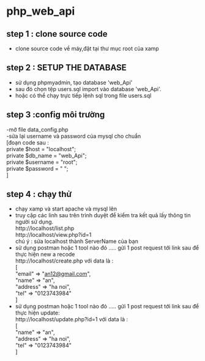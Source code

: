 # php_web_api
step 1 : clone source code </br>
-------
  - clone source code về máy,đặt tại thư mục root của xamp </br>

step 2 : SETUP THE DATABASE
-------
  - sử dụng phpmyadmin, tạo database 'web_Api' </br>
  - sau đó chọn tệp users.sql import vào database 'web_Api'.  </br>
  - hoặc có thể chạy trực tiếp lệnh sql trong file users.sql  </br>

step 3 :config môi trường
-------
  -mở file data_config.php </br>
  -sửa lại username và password của mysql cho chuẩn </br>
    [đoạn code sau : </br>
      private $host = "localhost"; </br>
      private $db_name = "web_Api"; </br>
      private $username = "root"; </br>
      private $password = " "; </br>
    ] </br>

step 4 : chạy thử 
-------
  - chạy xamp và start apache và mysql lên </br>
  - truy cập các linh sau trên trình duyệt để kiểm tra kết quả lấy thông tin người sử dụng.  </br>
    http://localhost/list.php </br>
    http://localhost/view.php?id=1 </br>
    chú ý : sửa localhost thành ServerName của bạn  </br>
  - sử dụng postman hoặc 1 tool nào đó ..... gửi 1 post request tới link sau để thực hiện new a recode </br>
    http://localhost/create.php với data là : </br>
      [ </br>
      "email" => "an12@gmail.com", </br>
      "name" => "an", </br>
      "address" => "ha noi", </br>
      "tel" => "0123743984" </br>
      ]
  - sử dụng postman hoặc 1 tool nào đó ..... gửi 1 post request tới link sau để thực hiện update: </br>
    http://localhost/update.php?id=1 với data là : </br>
      [ </br>
      "name" => "an", </br>
      "address" => "ha noi", </br>
      "tel" => "0123743984" </br>
      ]

